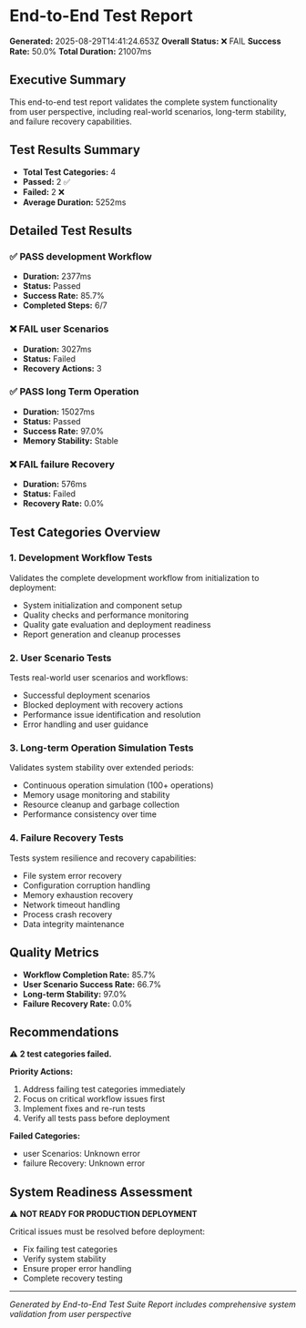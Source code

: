 # End-to-End Test Report

**Generated:** 2025-08-29T14:41:24.653Z
**Overall Status:** ❌ FAIL
**Success Rate:** 50.0%
**Total Duration:** 21007ms

## Executive Summary

This end-to-end test report validates the complete system functionality from user perspective, including real-world scenarios, long-term stability, and failure recovery capabilities.

## Test Results Summary

- **Total Test Categories:** 4
- **Passed:** 2 ✅
- **Failed:** 2 ❌
- **Average Duration:** 5252ms

## Detailed Test Results

### ✅ PASS development Workflow

- **Duration:** 2377ms
- **Status:** Passed
- **Success Rate:** 85.7%
- **Completed Steps:** 6/7

### ❌ FAIL user Scenarios

- **Duration:** 3027ms
- **Status:** Failed
- **Recovery Actions:** 3

### ✅ PASS long Term Operation

- **Duration:** 15027ms
- **Status:** Passed
- **Success Rate:** 97.0%
- **Memory Stability:** Stable

### ❌ FAIL failure Recovery

- **Duration:** 576ms
- **Status:** Failed
- **Recovery Rate:** 0.0%

## Test Categories Overview

### 1. Development Workflow Tests
Validates the complete development workflow from initialization to deployment:
- System initialization and component setup
- Quality checks and performance monitoring
- Quality gate evaluation and deployment readiness
- Report generation and cleanup processes

### 2. User Scenario Tests
Tests real-world user scenarios and workflows:
- Successful deployment scenarios
- Blocked deployment with recovery actions
- Performance issue identification and resolution
- Error handling and user guidance

### 3. Long-term Operation Simulation Tests
Validates system stability over extended periods:
- Continuous operation simulation (100+ operations)
- Memory usage monitoring and stability
- Resource cleanup and garbage collection
- Performance consistency over time

### 4. Failure Recovery Tests
Tests system resilience and recovery capabilities:
- File system error recovery
- Configuration corruption handling
- Memory exhaustion recovery
- Network timeout handling
- Process crash recovery
- Data integrity maintenance

## Quality Metrics

- **Workflow Completion Rate:** 85.7%
- **User Scenario Success Rate:** 66.7%
- **Long-term Stability:** 97.0%
- **Failure Recovery Rate:** 0.0%

## Recommendations

⚠️ **2 test categories failed.**

**Priority Actions:**
1. Address failing test categories immediately
2. Focus on critical workflow issues first
3. Implement fixes and re-run tests
4. Verify all tests pass before deployment

**Failed Categories:**
- user Scenarios: Unknown error
- failure Recovery: Unknown error

## System Readiness Assessment

⚠️ **NOT READY FOR PRODUCTION DEPLOYMENT**

Critical issues must be resolved before deployment:
- Fix failing test categories
- Verify system stability
- Ensure proper error handling
- Complete recovery testing

---
*Generated by End-to-End Test Suite*
*Report includes comprehensive system validation from user perspective*
